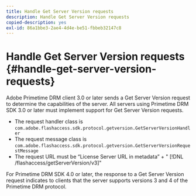 ```yaml
---
title: Handle Get Server Version requests
description: Handle Get Server Version requests
copied-description: yes
exl-id: 86a1bbe3-2ae4-4d4e-be51-fbbeb32147c8
---
```

# Handle Get Server Version requests {#handle-get-server-version-requests}

Adobe Primetime DRM client 3.0 or later sends a Get Server Version request to determine the capabilities of the server. All servers using Primetime DRM SDK 3.0 or later must implement support for Get Server Version requests.

* The request handler class is `com.adobe.flashaccess.sdk.protocol.getversion.GetServerVersionHandler` 
* The request message class is `com.adobe.flashaccess.sdk.protocol.getversion.GetServerVersionRequestMessage` 
* The request URL must be “License Server URL in metadata” + " [!DNL /flashaccess/getServerVersion/v3]"

For Primetime DRM SDK 4.0 or later, the response to a Get Server Version request indicates to clients that the server supports versions 3 and 4 of the Primetime DRM protocol.
